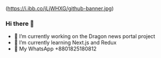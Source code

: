 
(https://i.ibb.co/jLjWHXG/github-banner.jpg)
### Hi there 👋

- 🔭 I’m currently working on the Dragon news portal project 
- 🌱 I’m currently learning Next.js and Redux
- 💬 My WhatsApp +8801825180812




